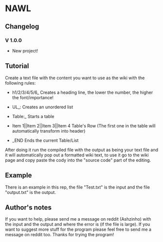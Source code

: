 # NAWL

## Changelog

### V 1.0.0

* New project!

## Tutorial

Create a text file with the content you want to use as the wiki with the following rules:

* h1/2/3/4/5/6_ 			Creates a heading line, the lower the number, the higher the font/importance!

* UL_:		Creates an unordered list

* Table:_	Starts a table

* Item 1||Item 2||Item 3||Item 4 	Table's Row (The first one in the table will automatically transform into header)

* _END 		Ends the current Table/List

After doing it run the compiled file with the output as being your text file and it will automatically pop out a formatted wiki text, to use it go to the wiki page and copy paste the cody into the "source code" part of the editing.

## Example

There is an example in this rep, the file "Test.txt" is the input and the file "output.txt" is the output.

## Author's notes

If you want to help, please send me a message on reddit (Ashzinho) with the input and the output and where the error is (if the file is large).
If you want to suggest more stuff for the program please feel free to send me a message on reddit too.
Thanks for trying the program!